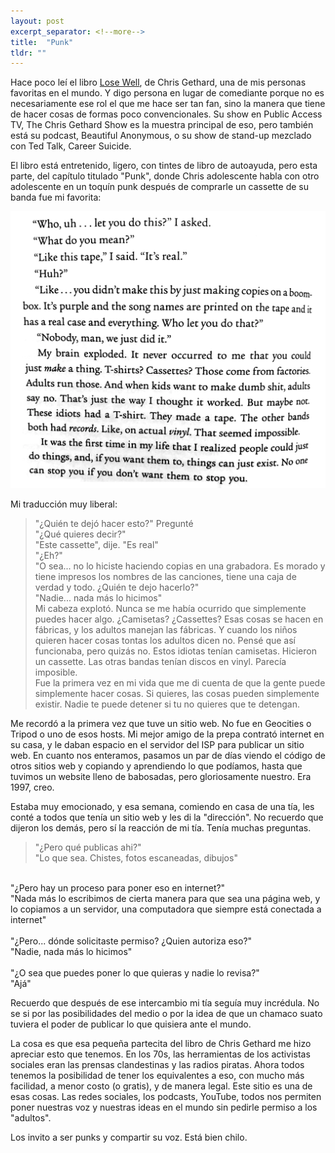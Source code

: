 ```yaml
---
layout: post
excerpt_separator: <!--more-->
title:  "Punk"
tldr: ""
---
```


Hace poco leí el libro [Lose Well](https://chrisgeth.com/lose-well/), de Chris Gethard, una de mis personas favoritas en el mundo. Y digo persona en lugar de comediante porque no es necesariamente ese rol el que me hace ser tan fan, sino la manera que tiene de hacer cosas de formas poco convencionales. Su show en Public Access TV, The Chris Gethard Show es la muestra principal de eso, pero también está su podcast, Beautiful Anonymous, o su show de stand-up mezclado con Ted Talk, Career Suicide.

El libro está entretenido, ligero, con tintes de libro de autoayuda, pero esta parte, del capítulo titulado "Punk", donde Chris adolescente habla con otro adolescente en un toquín punk después de comprarle un cassette de su banda fue mi favorita:

![Página de Lose Well, por Chris Gethard](./chris-gethard-punk.png)

Mi traducción muy liberal:

> "¿Quién te dejó hacer esto?" Pregunté<br>
> "¿Qué quieres decir?"<br>
> "Este cassette", dije. "Es real"<br>
> "¿Eh?"<br>
> "O sea... no lo hiciste haciendo copias en una grabadora. Es morado y tiene impresos los nombres de las canciones, tiene una caja de verdad y todo. ¿Quién te dejo hacerlo?"<br>
> "Nadie... nada más lo hicimos"<br>
> Mi cabeza explotó. Nunca se me había ocurrido que simplemente puedes hacer algo. ¿Camisetas? ¿Cassettes? Esas cosas se hacen en fábricas, y los adultos manejan las fábricas. Y cuando los niños quieren hacer cosas tontas los adultos dicen no. Pensé que así funcionaba, pero quizás no. Estos idiotas tenían camisetas. Hicieron un cassette. Las otras bandas tenían discos en vinyl. Parecía imposible.<br>
> Fue la primera vez en mi vida que me di cuenta de que la gente puede simplemente hacer cosas. Si quieres, las cosas pueden simplemente existir. Nadie te puede detener si tu no quieres que te detengan.

Me recordó a la primera vez que tuve un sitio web. No fue en Geocities o Tripod o uno de esos hosts. Mi mejor amigo de la prepa contrató internet en su casa, y le daban espacio en el servidor del ISP para publicar un sitio web. En cuanto nos enteramos, pasamos un par de días viendo el código de otros sitios web y copiando y aprendiendo lo que podíamos, hasta que tuvimos un website lleno de babosadas, pero gloriosamente nuestro. Era 1997, creo.

Estaba muy emocionado, y esa semana, comiendo en casa de una tía, les conté a todos que tenía un sitio web y les di la "dirección". No recuerdo que dijeron los demás, pero sí la reacción de mi tía. Tenía muchas preguntas.

>"¿Pero qué publicas ahi?"<br>
"Lo que sea. Chistes, fotos escaneadas, dibujos"<br>
<br>
"¿Pero hay un proceso para poner eso en internet?"<br>
"Nada más lo escribimos de cierta manera para que sea una página web, y lo copiamos a un servidor, una computadora que siempre está conectada a internet"<br>
<br>
"¿Pero... dónde solicitaste permiso? ¿Quien autoriza eso?"<br>
"Nadie, nada más lo hicimos"<br>
<br>
"¿O sea que puedes poner lo que quieras y nadie lo revisa?"<br>
"Ajá"

Recuerdo que después de ese intercambio mi tía seguía muy incrédula. No se si por las posibilidades del medio o por la idea de que un chamaco suato tuviera el poder de publicar lo que quisiera ante el mundo.

La cosa es que esa pequeña partecita del libro de Chris Gethard me hizo apreciar esto que tenemos. En los 70s, las herramientas de los activistas sociales eran las prensas clandestinas y las radios piratas. Ahora todos tenemos la posibilidad de tener los equivalentes a eso, con mucho más facilidad, a menor costo (o gratis), y de manera legal. Este sitio es una de esas cosas. Las redes sociales, los podcasts, YouTube, todos nos permiten poner nuestras voz y nuestras ideas en el mundo sin pedirle permiso a los "adultos".

Los invito a ser punks y compartir su voz. Está bien chilo.